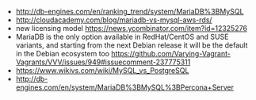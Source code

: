 - http://db-engines.com/en/ranking_trend/system/MariaDB%3BMySQL
- http://cloudacademy.com/blog/mariadb-vs-mysql-aws-rds/
- new licensing model https://news.ycombinator.com/item?id=12325276
- MariaDB is the only option available in RedHat/CentOS and SUSE variants, and starting from the next Debian release it will be the default in the Debian ecosystem too https://github.com/Varying-Vagrant-Vagrants/VVV/issues/949#issuecomment-237775311
- https://www.wikivs.com/wiki/MySQL_vs_PostgreSQL
- http://db-engines.com/en/system/MariaDB%3BMySQL%3BPercona+Server
